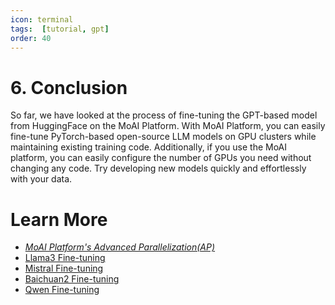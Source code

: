 ```yaml
---
icon: terminal
tags:  [tutorial, gpt]
order: 40
---
```


# 6. Conclusion

So far, we have looked at the process of fine-tuning the GPT-based model from HuggingFace on the MoAI Platform. With MoAI Platform, you can easily fine-tune PyTorch-based open-source LLM models on GPU clusters while maintaining existing training code. Additionally, if you use the MoAI platform, you can easily configure the number of GPUs you need without changing any code. Try developing new models quickly and effortlessly with your data.

# Learn More

- *[MoAI Platform's  Advanced Parallelization(AP)](/Supported_Documents/)*
- [Llama3 Fine-tuning](/Tutorials/Llama38B_Tutorial/index.md)
- [Mistral Fine-tuning](/Tutorials/Mistral_Tutorial/index.md)
- [Baichuan2 Fine-tuning](/Tutorials/Baichuan2_Tutorial/index.md)
- [Qwen Fine-tuning](/Tutorials/Qwen_Tutorial/index.md)